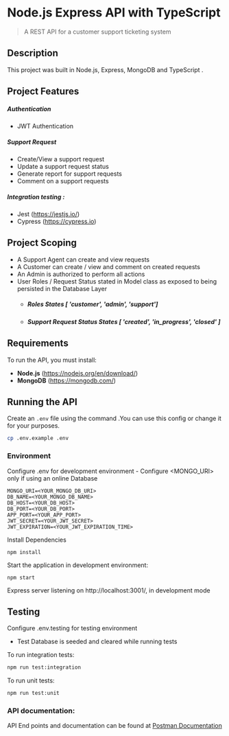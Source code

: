 # Node.js Express API with TypeScript 
> A REST API for a customer support ticketing system

## Description
This project was built in Node.js, Express, MongoDB and TypeScript .

## Project Features

##### Authentication
- JWT Authentication

##### Support Request
- Create/View a support request 
- Update a support request status 
- Generate report for support requests
- Comment on a support requests

##### Integration testing :
- Jest (https://jestjs.io/)
- Cypress (https://cypress.io)

## Project Scoping 
- A Support Agent can create and view requests
- A Customer can create / view and comment on created requests
- An Admin is authorized to perform all actions
- User Roles / Request Status stated in Model class as exposed to being persisted in the Database Layer
   - ##### Roles States [ 'customer', 'admin', 'support']
   - ##### Support Request Status States [ 'created', 'in_progress', 'closed' ]      

## Requirements
To run the API, you must install:
- **Node.js** (https://nodejs.org/en/download/)
- **MongoDB** (https://mongodb.com/)

## Running the API

Create an `.env` file using the command .You can use this config or change it for your purposes. 

```bash
cp .env.example .env
```

### Environment
Configure .env for development environment -
Configure <MONGO_URI> only if using an online Database

```  
MONGO_URI=<YOUR_MONGO_DB_URI>
DB_NAME=<YOUR_MONGO_DB_NAME>
DB_HOST=<YOUR_DB_HOST>
DB_PORT=<YOUR_DB_PORT>
APP_PORT=<YOUR_APP_PORT>
JWT_SECRET=<YOUR_JWT_SECRET>
JWT_EXPIRATION=<YOUR_JWT_EXPIRATION_TIME>
```

Install Dependencies
```
npm install
```

Start the application in development environment:
```
npm start
```
Express server listening on http://localhost:3001/, in development mode

## Testing 
Configure .env.testing for testing environment

- Test Database is seeded and cleared while running tests

To run integration tests: 
```bash
npm run test:integration
```

To run unit tests: 
```bash
npm run test:unit
```

### API documentation:
API End points and documentation can be found at
[Postman Documentation](https://documenter.getpostman.com/view/5928045/T17J9Sja?version=latest)
